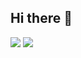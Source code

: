 ## Hi there 👋
<!-- ![header](https://capsule-render.vercel.app/api?type=Waving&color=gradient&customColorlist=10&height=200&section=header&text=JINGYO's&nbsp;GITHUB&fontSize=50&animation=twinkling&fontAlign=68&fontAlignY=36) -->
<!--
**9y06/9y06** is a ✨ _special_ ✨ repository because its `README.md` (this file) appears on your GitHub profile.

Here are some ideas to get you started:

- 🔭 I’m currently working on ...
- 🌱 I’m currently learning ...
- 👯 I’m looking to collaborate on ...
- 🤔 I’m looking for help with ...
- 💬 Ask me about ...
- 📫 How to reach me: ...
- 😄 Pronouns: ...
- ⚡ Fun fact: ...
-->

<!-- Dark Mode -->
<img src="https://github-readme-stats.vercel.app/api/top-langs/?username=9y06&layout=compact&hide=jupyter%20notebook&theme=dark" data-target="gh-dark-mode-only" />

<!-- Light Mode -->
<img src="https://github-readme-stats.vercel.app/api/top-langs/?username=9y06&layout=compact&hide=jupyter%20notebook&theme=default" data-target="gh-light-mode-only" />
